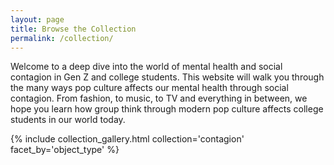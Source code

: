 ```yaml
---
layout: page
title: Browse the Collection
permalink: /collection/
---
```

Welcome to a deep dive into the world of mental health and social contagion in Gen Z and college students. This website will walk you through the many ways pop culture affects our mental health through social contagion. From fashion, to music, to TV and everything in between, we hope you learn how group think through modern pop culture affects college students in our world today. 


{% include collection_gallery.html collection='contagion' facet_by='object_type' %}
